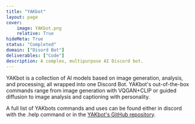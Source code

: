 ```yaml
---
title: "YAKbot"
layout: page
cover:
    image: YAKbot.png
    relative: True
hideMeta: True
status: "Completed"
domain: ["Disord Bot"]
deliverables: ["Code"]
description: A complex, multipurpose AI Discord bot.
---
```


YAKbot is a collection of AI models based on image generation, analysis, and processing; all wrapped into one Discord Bot. YAKbot's out-of-the-box commands range from image generation with VQGAN+CLIP or guided diffusion to image analysis and captioning with personality.

A full list of YAKbots commands and uses can be found either in discord with the .help command or in the [YAKbot's GitHub repository](https://github.com/Frikallo/YAKbot).
